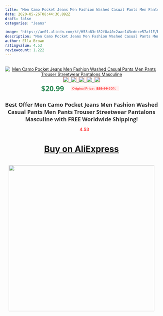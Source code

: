 ```yaml
---
title: "Men Camo Pocket Jeans Men Fashion Washed Casual Pants Men Pants Trouser Streetwear Pantalons Masculine"
date: 2020-05-26T08:44:36.892Z
draft: false
categories: "Jeans"

image: "https://ae01.alicdn.com/kf/H53a83cf82f8a40c2aae143cdece57af1E/Men-Camo-Pocket-Jeans-Men-Fashion-Washed-Casual-Pants-Men-Pants-Trouser-Streetwear-Pantalons-Masculine.png_220x220.png"
description: "Men Camo Pocket Jeans Men Fashion Washed Casual Pants Men Pants Trouser Streetwear Pantalons Masculine"
author: Ella Brown
ratingvalue: 4.53
reviewcount: 1.222
---
```

<br>
<div style="text-align: center;">
<a href="https://s.click.aliexpress.com/e/_AmP0Ud" target="_blank" rel="nofollow noopener noreferrer"><img alt="Men Camo Pocket Jeans Men Fashion Washed Casual Pants Men Pants Trouser Streetwear Pantalons Masculine" class="magnifier-image" src="https://ae01.alicdn.com/kf/H53a83cf82f8a40c2aae143cdece57af1E/Men-Camo-Pocket-Jeans-Men-Fashion-Washed-Casual-Pants-Men-Pants-Trouser-Streetwear-Pantalons-Masculine.png_220x220.png_640x640.jpg">
<br>
<img style="border:1px solid salmon" src="https://ae01.alicdn.com/kf/H53a83cf82f8a40c2aae143cdece57af1E/Men-Camo-Pocket-Jeans-Men-Fashion-Washed-Casual-Pants-Men-Pants-Trouser-Streetwear-Pantalons-Masculine.png_120x120.jpg">&nbsp;&nbsp;<img style="border:1px solid salmon" src="https://ae01.alicdn.com/kf/Hc2e1254088544ec6a5351d3dc4b4895fC/Men-Camo-Pocket-Jeans-Men-Fashion-Washed-Casual-Pants-Men-Pants-Trouser-Streetwear-Pantalons-Masculine.jpg_120x120.jpg">&nbsp;&nbsp;<img style="border:1px solid salmon" src="https://ae01.alicdn.com/kf/H118ca0e938c0420ba5b742aa7cf19f03Y/Men-Camo-Pocket-Jeans-Men-Fashion-Washed-Casual-Pants-Men-Pants-Trouser-Streetwear-Pantalons-Masculine.jpg_120x120.jpg">&nbsp;&nbsp;<img style="border:1px solid salmon" src="_120x120.jpg">&nbsp;&nbsp;<img style="border:1px solid salmon" src="https://ae01.alicdn.com/kf/H9dc23d1eeb0a4ad9836ef602c3162a5fo/Men-Camo-Pocket-Jeans-Men-Fashion-Washed-Casual-Pants-Men-Pants-Trouser-Streetwear-Pantalons-Masculine.png_120x120.jpg"></a></div><br0>
<div style="text-align: center;"><span style="background-color: white; border: 0px; box-sizing: border-box; color: seagreen; display: inline-block; font-family: &quot;open sans&quot; , &quot;arial&quot; , &quot;helvetica&quot; , sans-serif , &quot;heiti&quot;; font-size: 24px; font-stretch: inherit; font-weight: 700; line-height: inherit; margin: 0px 10px 0px 0px; padding: 0px; vertical-align: middle;">$20.99 </span>
<span style="background: rgb(255 , 241 , 241); border-radius: 3px; border: 0px; box-sizing: border-box; color: #ff4747; display: inline-block; font-family: inherit; font-size: 12px; font-stretch: inherit; font-style: inherit; font-variant: inherit; font-weight: 600; line-height: inherit; margin: 0px; padding: 2px 5px; transform: scale(0.9); vertical-align: middle;">Original Price : <b style="text-decoration: line-through;">$29.99 </b> 30%&nbsp;&nbsp;</span></div>
<h1 style="color: #333333; display: inline-block; font-family: &quot;open sans&quot; , &quot;arial&quot; , &quot;helvetica&quot; , sans-serif , &quot;heiti&quot;; font-size: 18px; font-stretch: inherit; font-weight: 700; text-align: center;">Best Offer Men Camo Pocket Jeans Men Fashion Washed Casual Pants Men Pants Trouser Streetwear Pantalons Masculine with FREE Worldwide Shipping!</h1>
<div style="color: #ff4747; text-align: center;">
<img src="https://4.bp.blogspot.com/-M0ZcTcb-5uY/XleCXlxnR4I/AAAAAAAAAEc/OrjgMkXV1oMQFaCRZj5HQwOCBcu3w1FegCPcBGAYYCw/s1600/star.png" style="height: 15px;">&nbsp;<b>4.53</b></div>
<div class="button_cont" align="center"><a class="buynow_a" href="https://s.click.aliexpress.com/e/_AmP0Ud" target="_blank" rel="nofollow noopener noreferrer"><H1>Buy on AliExpress</H1></a></div><br>
<div class="separator" style="clear: both; text-align: center;">
<img src="https://lh3.googleusercontent.com/-pTy5HemUv9M/XlePHvY0dAI/AAAAAAAAAE4/0nX5iRUoIWY8eMW9Dpxeirr157OZliDIgCLcBGAsYHQ/s1600/badge.gif" width="480">
</div>
